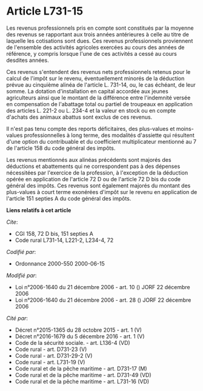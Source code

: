 # Article L731-15

Les revenus professionnels pris en compte sont constitués par la moyenne des revenus se rapportant aux trois années
antérieures à celle au titre de laquelle les cotisations sont dues. Ces revenus professionnels proviennent de l'ensemble des
activités agricoles exercées au cours des années de référence, y compris lorsque l'une de ces activités a cessé au cours
desdites années.

Ces revenus s'entendent des revenus nets professionnels retenus pour le calcul de l'impôt sur le revenu, éventuellement
minorés de la déduction prévue au cinquième alinéa de l'article L. 731-14, ou, le cas échéant, de leur somme. La dotation
d'installation en capital accordée aux jeunes agriculteurs ainsi que le montant de la différence entre l'indemnité versée en
compensation de l'abattage total ou partiel de troupeaux en application des articles L. 221-2 ou L. 234-4 et la valeur en
stock ou en compte d'achats des animaux abattus sont exclus de ces revenus.

Il n'est pas tenu compte des reports déficitaires, des plus-values et moins-values professionnelles à long terme, des
modalités d'assiette qui résultent d'une option du contribuable et du coefficient multiplicateur mentionné au 7 de l'article
158 du code général des impôts.

Les revenus mentionnés aux alinéas précédents sont majorés des déductions et abattements qui ne correspondent pas à des
dépenses nécessitées par l'exercice de la profession, à l'exception de la déduction opérée en application de l'article 72 D
ou de l'article 72 D bis du code général des impôts. Ces revenus sont également majorés du montant des plus-values à court
terme exonérées d'impôt sur le revenu en application de l'article 151 septies A du code général des impôts.

**Liens relatifs à cet article**

_Cite_:

  - CGI 158, 72 D bis, 151 septies A
  - Code rural L731-14, L221-2, L234-4, 72

_Codifié par_:

  - Ordonnance 2000-550 2000-06-15

_Modifié par_:

  - Loi n°2006-1640 du 21 décembre 2006 - art. 10 () JORF 22 décembre 2006
  - Loi n°2006-1640 du 21 décembre 2006 - art. 28 () JORF 22 décembre 2006

_Cité par_:

  - Décret n°2015-1365 du 28 octobre 2015 - art. 1 (V)
  - Décret n°2016-1679 du 5 décembre 2016 - art. 1 (V)
  - Code de la sécurité sociale. - art. L136-4 (VD)
  - Code rural - art. D731-23 (V)
  - Code rural - art. D731-29-2 (V)
  - Code rural - art. L731-19 (V)
  - Code rural et de la pêche maritime - art. D731-17 (M)
  - Code rural et de la pêche maritime - art. D731-49 (VD)
  - Code rural et de la pêche maritime - art. L731-16 (VD)
